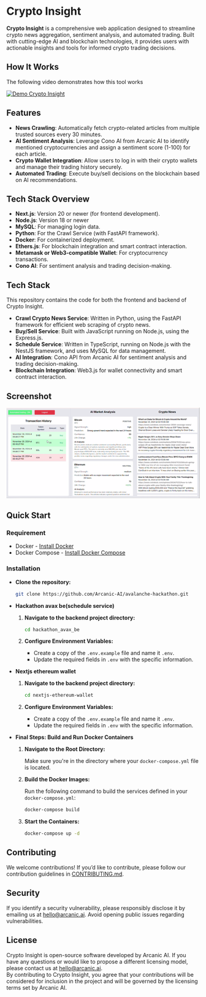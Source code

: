 # Crypto Insight

**Crypto Insight** is a comprehensive web application designed to streamline crypto news aggregation, sentiment analysis, and automated trading. Built with cutting-edge AI and blockchain technologies, it provides users with actionable insights and tools for informed crypto trading decisions.

## How It Works
The following video demonstrates how this tool works

[![Demo Crypto Insight](https://img.youtube.com/vi/w6JW9oZ46Jg/0.jpg)](https://youtu.be/w6JW9oZ46Jg "Demo Crypto Insight")

## Features

- **News Crawling**: Automatically fetch crypto-related articles from multiple trusted sources every 30 minutes.
- **AI Sentiment Analysis**: Leverage Cono AI from Arcanic AI to identify mentioned cryptocurrencies and assign a sentiment score (1-100) for each article.
- **Crypto Wallet Integration**: Allow users to log in with their crypto wallets and manage their trading history securely.
- **Automated Trading**: Execute buy/sell decisions on the blockchain based on AI recommendations.

## Tech Stack Overview

- **Next.js**: Version 20 or newer (for frontend development).
- **Node.js**: Version 18 or newer 
- **MySQL**: For managing login data.
- **Python**: For the Crawl Service (with FastAPI framework).
- **Docker**: For containerized deployment.
- **Ethers.js**: For blockchain integration and smart contract interaction.
- **Metamask or Web3-compatible Wallet**: For cryptocurrency transactions.
- **Cono AI**: For sentiment analysis and trading decision-making.

## Tech Stack

This repository contains the code for both the frontend and backend of Crypto Insight.

- **Crawl Crypto News Service**: Written in Python, using the FastAPI framework for efficient web scraping of crypto news.
- **Buy/Sell Service**: Built with JavaScript running on Node.js, using the Express.js.
- **Schedule Service**: Written in TypeScript, running on Node.js with the NestJS framework, and uses MySQL for data management.
- **AI Integration**: Cono API from Arcanic AI for sentiment analysis and trading decision-making.
- **Blockchain Integration**: Web3.js for wallet connectivity and smart contract interaction.

## Screenshot
![alt text](image.png) 

## Quick Start
### Requirement
- Docker - [Install Docker](https://docs.docker.com/get-docker/)
- Docker Compose - [Install Docker Compose](https://docs.docker.com/compose/install/)
### Installation
- **Clone the repository:**

   ```bash
   git clone https://github.com/Arcanic-AI/avalanche-hackathon.git
   ```

- **Hackathon avax be(schedule service)**
   
    1. **Navigate to the backend project directory:**

        ```bash
        cd hackathon_avax_be
        ```
    2. **Configure Environment Variables:**

        - Create a copy of the `.env.example` file and name it `.env`.
        - Update the required fields in `.env` with the specific information.

- **Nextjs ethereum wallet** 
   
    1. **Navigate to the backend project directory:**

        ```bash
        cd nextjs-ethereum-wallet
        ```
    2. **Configure Environment Variables:**

        - Create a copy of the `.env.example` file and name it `.env`.
        - Update the required fields in `.env` with the specific information.

- **Final Steps: Build and Run Docker Containers**

    1. **Navigate to the Root Directory:**
    
       Make sure you're in the directory where your `docker-compose.yml` file is located.

    2. **Build the Docker Images:**
    
       Run the following command to build the services defined in your `docker-compose.yml`:

        ```bash
        docker-compose build
        ```
    3. **Start the Containers:**
        ```bash
       docker-compose up -d
       ```

## Contributing
We welcome contributions! If you’d like to contribute, please follow our contribution guidelines in [CONTRIBUTING.md](CONTRIBUTING.md).

## Security
If you identify a security vulnerability, please responsibly disclose it by emailing us at [hello@arcanic.ai](mailto:hello@arcanic.ai). Avoid opening public issues regarding vulnerabilities.

## License
Crypto Insight is open-source software developed by Arcanic AI. If you have any questions or would like to propose a different licensing model, please contact us at [hello@arcanic.ai](mailto:hello@arcanic.ai).  
By contributing to Crypto Insight, you agree that your contributions will be considered for inclusion in the project and will be governed by the licensing terms set by Arcanic AI.

